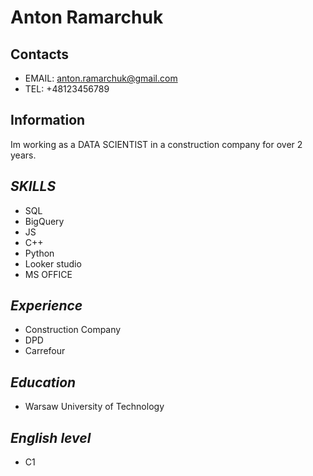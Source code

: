 # Anton Ramarchuk
## Contacts 
* EMAIL: anton.ramarchuk@gmail.com
* TEL: +48123456789
## Information
Im working as a DATA SCIENTIST in a construction company for over 2 years.
## *SKILLS*
* SQL
* BigQuery
* JS
* C++
* Python
* Looker studio
* MS OFFICE
## *Experience*
* Construction Company
* DPD
* Carrefour
## *Education*
* Warsaw University of Technology
## *English level*
* C1
